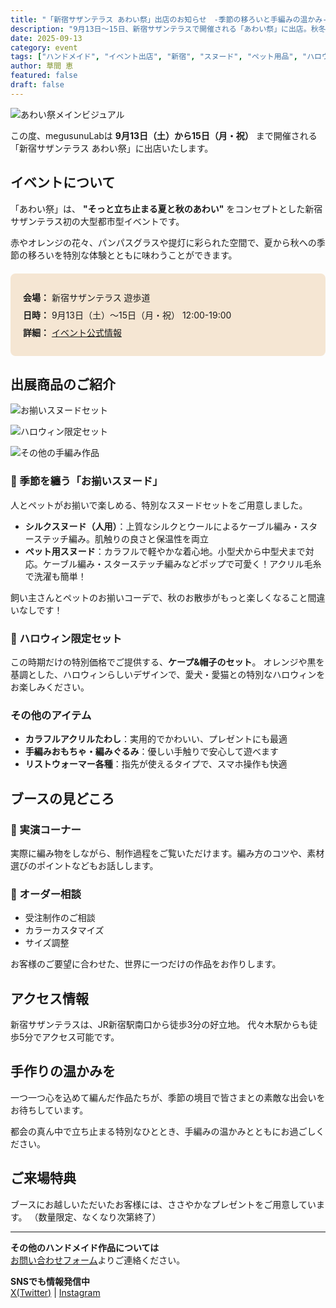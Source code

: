 ```yaml
---
title: "「新宿サザンテラス あわい祭」出店のお知らせ　-季節の移ろいと手編みの温かみ-"
description: "9月13日〜15日、新宿サザンテラスで開催される「あわい祭」に出店。秋冬向けスヌードやハロウィン限定セットなど、季節の手編み作品を展示販売します。"
date: 2025-09-13
category: event
tags: ["ハンドメイド", "イベント出店", "新宿", "スヌード", "ペット用品", "ハロウィン"]
author: 草間 恵
featured: false
draft: false
---
```


![あわい祭メインビジュアル](/images/events/awai-festival/main-visual.png)

この度、megusunuLabは **9月13日（土）から15日（月・祝）** まで開催される「新宿サザンテラス あわい祭」に出店いたします。

## イベントについて

「あわい祭」は、 **"そっと立ち止まる夏と秋のあわい"** をコンセプトとした新宿サザンテラス初の大型都市型イベントです。

赤やオレンジの花々、パンパスグラスや提灯に彩られた空間で、夏から秋への季節の移ろいを特別な体験とともに味わうことができます。

<div class="event-info">
<p><strong>会場：</strong> 新宿サザンテラス 遊歩道</p>
<p><strong>日時：</strong> 9月13日（土）〜15日（月・祝） 12:00-19:00</p>
<p><strong>詳細：</strong> <a href="https://prtimes.jp/main/html/rd/p/000000001.000169526.html" target="_blank" rel="noopener noreferrer">イベント公式情報</a></p>
</div>

## 出展商品のご紹介

<div class="image-grid">

![お揃いスヌードセット](/images/events/awai-festival/matching-snoods.png)

![ハロウィン限定セット](/images/events/awai-festival/halloween-set.png)

![その他の手編み作品](/images/events/awai-festival/other-items.png)

</div>

### 🧣 季節を纏う「お揃いスヌード」

人とペットがお揃いで楽しめる、特別なスヌードセットをご用意しました。

- **シルクスヌード（人用）**：上質なシルクとウールによるケーブル編み・スターステッチ編み。肌触りの良さと保温性を両立
- **ペット用スヌード**：カラフルで軽やかな着心地。小型犬から中型犬まで対応。ケーブル編み・スターステッチ編みなどポップで可愛く！アクリル毛糸で洗濯も簡単！

飼い主さんとペットのお揃いコーデで、秋のお散歩がもっと楽しくなること間違いなしです！

### 🎃 ハロウィン限定セット

この時期だけの特別価格でご提供する、**ケープ&帽子のセット**。
オレンジや黒を基調とした、ハロウィンらしいデザインで、愛犬・愛猫との特別なハロウィンをお楽しみください。

<!-- [TODO] 価格情報の  追加
- セット価格
- 単品価格
- サイズ展開
-->

### その他のアイテム

- **カラフルアクリルたわし**：実用的でかわいい、プレゼントにも最適
- **手編みおもちゃ・編みぐるみ**：優しい手触りで安心して遊べます
- **リストウォーマー各種**：指先が使えるタイプで、スマホ操作も快適

## ブースの見どころ

### 🧶 実演コーナー
実際に編み物をしながら、制作過程をご覧いただけます。編み方のコツや、素材選びのポイントなどもお話しします。

### 📝 オーダー相談
- 受注制作のご相談
- カラーカスタマイズ
- サイズ調整

お客様のご要望に合わせた、世界に一つだけの作品をお作りします。

## アクセス情報

新宿サザンテラスは、JR新宿駅南口から徒歩3分の好立地。
代々木駅からも徒歩5分でアクセス可能です。

<!-- [TODO] 地図画像の追加
- ブース位置の詳細
- 最寄り駅からのルート
-->

## 手作りの温かみを

一つ一つ心を込めて編んだ作品たちが、季節の境目で皆さまとの素敵な出会いをお待ちしています。

都会の真ん中で立ち止まる特別なひととき、手編みの温かみとともにお過ごしください。

## ご来場特典

ブースにお越しいただいたお客様には、ささやかなプレゼントをご用意しています。
（数量限定、なくなり次第終了）

<!-- [TODO] 特典内容の詳細
- プレゼントの内容
- 配布条件
-->

---

**その他のハンドメイド作品については**  
[お問い合わせフォーム](/#contact)よりご連絡ください。

**SNSでも情報発信中**  
[X(Twitter)](https://x.com/megusunu) | [Instagram](https://www.instagram.com/megusunu)

<style>
.event-info {
  background-color: #f5e6d3;
  padding: 20px;
  border-radius: 8px;
  margin: 20px 0;
}

.event-info p {
  margin: 8px 0;
}
</style>
